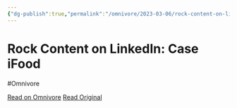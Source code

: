 ```yaml
---
{"dg-publish":true,"permalink":"/omnivore/2023-03-06/rock-content-on-linked-in-case-i-food/","title":"Rock Content on LinkedIn: Case iFood","created":"","updated":""}
---
```



# Rock Content on LinkedIn: Case iFood
#Omnivore

[Read on Omnivore](https://omnivore.app/me/rock-content-on-linked-in-case-i-food-186b6dfb663)
[Read Original](https://www.linkedin.com/posts/rockcontent_case-ifood-activity-7036083623409688576-p7Eu)



